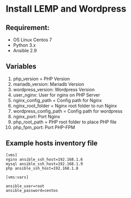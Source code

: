 # Install LEMP and Wordpress

## Requirement:
* OS Linux Centos 7
* Python 3.x
* Ansible 2.9

## Variables

1. php_version = PHP Version
2. mariadb_version: Mariadb Version
3. wordpress_version: Wordpress Version
4. user_nginx: User for nginx on PHP Server
5. nginx_config_path = Config path for Nginx
6. nginx_root_folder = Nginx root folder to run Nginx
7. wordpress_config_path = Config path for wordpress
8. nginx_port: Port Nginx
9. php_root_path = PHP root folder to place PHP file
10. php_fpm_port: Port PHP-FPM

## Example hosts inventory file

```
[vms]
nginx ansible_ssh_host=192.168.1.6
mysql ansible_ssh_host=192.168.1.9
php ansible_ssh_host=192.168.1.8

[vms:vars]

ansible_user=root
ansible_password=centos
```